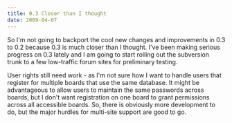 ```yaml
---
title: 0.3 Closer than I thought 
date: 2009-04-07
---
```

So I'm not going to backport the cool new changes and improvements in 0.3 to 0.2 because 0.3 is much closer than I thought. I've been making serious progress on 0.3 lately and I am going to start rolling out the subversion trunk to a few low-traffic forum sites for preliminary testing.

User rights still need work - as I'm not sure how I want to handle users that register for multiple boards that use the same database. It might be advantageous to allow users to maintain the same passwords across boards, but I don't want registration on one board to grant permissions across all accessible boards. So, there is obviously more development to do, but the major hurdles for multi-site support are good to go.

